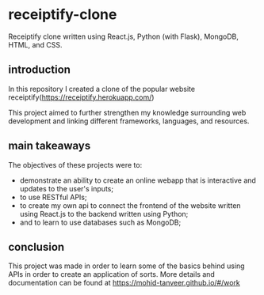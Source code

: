 # receiptify-clone

Receiptify clone written using React.js, Python (with Flask), MongoDB, HTML, and CSS.

## introduction

In this repository I created a clone of the popular website receiptify(<https://receiptify.herokuapp.com/>)

This project aimed to further strengthen my knowledge surrounding web development and linking different frameworks, languages, and resources.

## main takeaways

The objectives of these projects were to:

* demonstrate an ability to create an online webapp that is interactive and updates to the user's inputs;
* to use RESTful APIs;
* to create my own api to connect the frontend of the website written using React.js to the backend written using Python;
* and to learn to use databases such as MongoDB;

## conclusion

This project was made in order to learn some of the basics behind using APIs in order to create an application of sorts. More details and documentation can be found at <https://mohid-tanveer.github.io/#/work>
